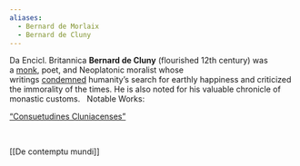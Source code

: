 ```yaml
---
aliases:
  - Bernard de Morlaix
  - Bernard de Cluny
---
```

Da Encicl. Britannica 
**Bernard de Cluny** (flourished 12th century) was a [monk](https://www.britannica.com/topic/monk-monasticism), poet, and Neoplatonic moralist whose writings [condemned](https://www.britannica.com/dictionary/condemned) humanity’s search for earthly happiness and criticized the immorality of the times. He is also noted for his valuable chronicle of monastic customs.
 
Notable Works:


[“Consuetudines Cluniacenses”](https://www.britannica.com/topic/Consuetudines-Cluniacenses)

 

[[De contemptu mundi]]
